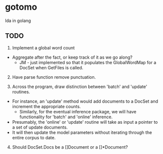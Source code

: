 gotomo
======
lda in golang

## TODO
1. Implement a global word count
  * Aggregate after the fact, or keep track of it as we go along?
	* JM - just implemented so that it populates the GlobalWordMap for a DocSet when GetFiles is called. 

2. Have parse function remove punctuation. 

3. Across the program, draw distinction between 'batch' and 'update' routines.
  * For instance, an 'update' method would add documents to a DocSet and increment the appropriate counts.
	* Similarly, for the eventual inference package, we will have functionality for 'batch' and 'online' inference.
  * Presumably, the 'online' or 'update' routine will take as input a pointer to a set of update documents.
  * It will then update the model parameters without iterating through the entire corpus to date. 

4. Should DocSet.Docs be a []Document or a []*Document?
